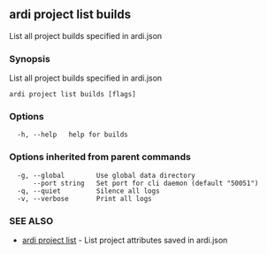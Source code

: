 ## ardi project list builds

List all project builds specified in ardi.json

### Synopsis


List all project builds specified in ardi.json

```
ardi project list builds [flags]
```

### Options

```
  -h, --help   help for builds
```

### Options inherited from parent commands

```
  -g, --global        Use global data directory
      --port string   Set port for cli daemon (default "50051")
  -q, --quiet         Silence all logs
  -v, --verbose       Print all logs
```

### SEE ALSO

* [ardi project list](ardi_project_list.md)	 - List project attributes saved in ardi.json

